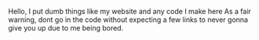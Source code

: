 Hello, I put dumb things like my website and any code I make here
As a fair warning, dont go in the code without expecting a few links to never gonna give you up due to me being bored.